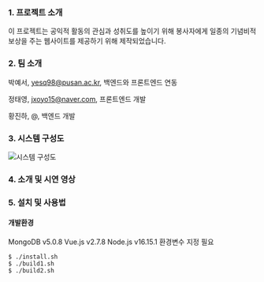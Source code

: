 ### 1. 프로젝트 소개

이 프로젝트는 공익적 활동의 관심과 성취도를 높이기 위해 
봉사자에게 일종의 기념비적 보상을 주는 웹사이트를 제공하기 위해 제작되었습니다.

### 2. 팀 소개

박예서, yesq98@pusan.ac.kr, 백엔드와 프론트엔드 연동

정태영, jxoyo15@naver.com, 프론트엔드 개발

황진하, @, 백엔드 개발


### 3. 시스템 구성도

![시스템 구성도](https://user-images.githubusercontent.com/37135307/195823189-06e79a4e-66fa-4484-a9f3-ff7e4d43c545.png)


### 4. 소개 및 시연 영상

<!--[![영상 이름](유튜브 영상 썸네일 URL)](유투브 영상 URL)-->
<!-- [![부산대학교 정보컴퓨터공학부 소개](http://img.youtube.com/vi/zh_gQ_lmLqE/0.jpg)](https://www.youtube.com/watch?v=zh_gQ_lmLqE) -->


### 5. 설치 및 사용법

#### 개발환경
MongoDB v5.0.8
Vue.js v2.7.8
Node.js v16.15.1
환경변수 지정 필요

```
$ ./install.sh
$ ./build1.sh
$ ./build2.sh
```
